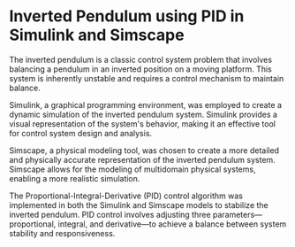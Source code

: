 # Inverted Pendulum using PID in Simulink and Simscape

The inverted pendulum is a classic control system problem that involves balancing a pendulum in an inverted position on a moving platform. This system is inherently unstable and requires a control mechanism to maintain balance.

Simulink, a graphical programming environment, was employed to create a dynamic simulation of the inverted pendulum system. Simulink provides a visual representation of the system's behavior, making it an effective tool for control system design and analysis.

Simscape, a physical modeling tool, was chosen to create a more detailed and physically accurate representation of the inverted pendulum system. Simscape allows for the modeling of multidomain physical systems, enabling a more realistic simulation.

The Proportional-Integral-Derivative (PID) control algorithm was implemented in both the Simulink and Simscape models to stabilize the inverted pendulum. PID control involves adjusting three parameters—proportional, integral, and derivative—to achieve a balance between system stability and responsiveness.

